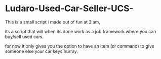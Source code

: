 # Ludaro-Used-Car-Seller-UCS-

This is a small script i made out of fun at 2 am,

its a script that will when its done work as a job framework where you can buy/sell used cars.

for now it only gives you the option to have an item (or command) to give someone else your car keys hurray.
